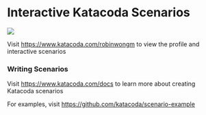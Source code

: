 # Interactive Katacoda Scenarios

[![](http://shields.katacoda.com/katacoda/robinwongm/count.svg)](https://www.katacoda.com/robinwongm "Get your profile on Katacoda.com")

Visit https://www.katacoda.com/robinwongm to view the profile and interactive scenarios

### Writing Scenarios
Visit https://www.katacoda.com/docs to learn more about creating Katacoda scenarios

For examples, visit https://github.com/katacoda/scenario-example
